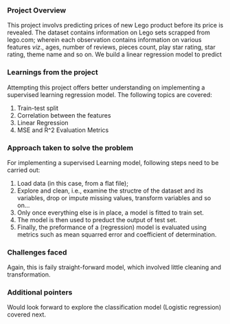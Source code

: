 ### Project Overview

 This project involvs predicting prices of new Lego product before its price is revealed. The dataset contains information on Lego sets scrapped from lego.com; wherein each observation contains information on various features _viz_., ages, number of reviews, pieces count, play star rating, star rating, theme name and so on. We build a linear regression model to predict 


### Learnings from the project

 Attempting this project offers better understanding on implementing a supervised learning regression model. The following topics are covered:

1. Train-test split
2. Correlation between the features
3. Linear Regression
4. MSE and R^2 Evaluation Metrics


### Approach taken to solve the problem

 For implementing a supervised Learning model, following steps need to be carried out:
1. Load data (in this case, from a flat file);
2. Explore and clean, i.e., examine the structre of the dataset and its variables, drop or impute missing values, transform variables and so on...
3. Only once everything else is in place, a model is fitted to train set.
4. The model is then used to preduct the output of test set.
5. Finally, the preformance of a (regression) model is evaluated using metrics such as mean squarred error and coefficient of determination.


### Challenges faced

 Again, this is faily straight-forward model, which involved little cleaning and transformation.


### Additional pointers

 Would look forward to explore the classification model (Logistic regression) covered next.


